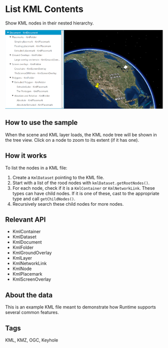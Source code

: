 # List KML Contents

Show KML nodes in their nested hierarchy.

![](ListKMLContents.png)

## How to use the sample

When the scene and KML layer loads, the KML node tree will be shown in the tree view. Click on a node to zoom to its extent (if it has one).

## How it works

To list the nodes in a KML file:

1.  Create a `KmlDataset` pointing to the KML file.
2.  Start with a list of the rood nodes with `kmlDataset.getRootNodes()`.
3.  For each node, check if it is a `KmlContainer` or `KmlNetworkLink`. These types can have child nodes. If it is one of these, cast to the appropriate type and call `getChildNodes()`.
4.  Recursively search these child nodes for more nodes.

## Relevant API

*   KmlContainer
*   KmlDataset
*   KmlDocument
*   KmlFolder
*   KmlGroundOverlay
*   KmlLayer
*   KmlNetworkLink
*   KmlNode
*   KmlPlacemark
*   KmlScreenOverlay

## About the data

This is an example KML file meant to demonstrate how Runtime supports several common features.

## Tags

KML, KMZ, OGC, Keyhole
